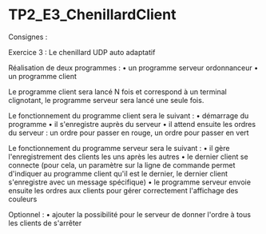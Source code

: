 # TP2_E3_ChenillardClient

Consignes :

Exercice 3 : Le chenillard UDP auto adaptatif

Réalisation de deux programmes :
• un programme serveur ordonnanceur
• un programme client

Le programme client sera lancé N fois et correspond à un terminal clignotant, le programme
serveur sera lancé une seule fois.

Le fonctionnement du programme client sera le suivant :
• démarrage du programme
• il s'enregistre auprès du serveur
• il attend ensuite les ordres du serveur : un ordre pour passer en rouge, un ordre pour
passer en vert

Le fonctionnement du programme serveur sera le suivant :
• il gère l'enregistrement des clients les uns après les autres
• le dernier client se connecte (pour cela, un paramètre sur la ligne de commande permet
d'indiquer au programme client qu'il est le dernier, le dernier client s'enregistre avec un
message spécifique)
• le programme serveur envoie ensuite les ordres aux clients pour gérer correctement
l'affichage des couleurs

Optionnel :
• ajouter la possibilité pour le serveur de donner l'ordre à tous les clients de s'arrêter

